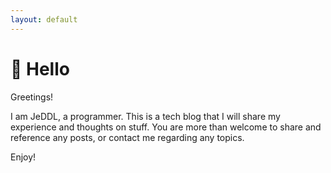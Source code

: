 ```yaml
---
layout: default
---
```


# 👋 Hello

Greetings!

I am JeDDL, a programmer. This is a tech blog that I will share my experience and thoughts on stuff.
You are more than welcome to share and reference any posts, or contact me regarding any topics.

Enjoy!
